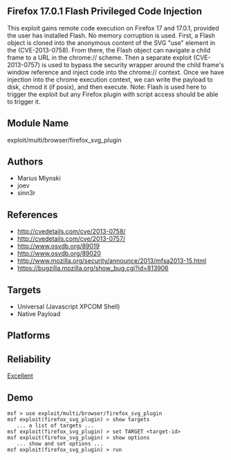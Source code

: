 ## Firefox 17.0.1 Flash Privileged Code Injection

This exploit gains remote code execution on Firefox 17 and 
17.0.1, provided the user has installed Flash. No memory 
corruption is used. First, a Flash object is cloned into the 
anonymous content of the SVG "use" element in the <body> 
(CVE-2013-0758). From there, the Flash object can navigate a 
child frame to a URL in the chrome:// scheme. Then a 
separate exploit (CVE-2013-0757) is used to bypass the 
security wrapper around the child frame's window reference 
and inject code into the chrome:// context. Once we have 
injection into the chrome execution context, we can write 
the payload to disk, chmod it (if posix), and then execute. 
Note: Flash is used here to trigger the exploit but any 
Firefox plugin with script access should be able to trigger 
it.


## Module Name
exploit/multi/browser/firefox_svg_plugin

## Authors
* Marius Mlynski
* joev
* sinn3r


## References
* http://cvedetails.com/cve/2013-0758/
* http://cvedetails.com/cve/2013-0757/
* http://www.osvdb.org/89019
* http://www.osvdb.org/89020
* http://www.mozilla.org/security/announce/2013/mfsa2013-15.html
* https://bugzilla.mozilla.org/show_bug.cgi?id=813906



## Targets
* Universal (Javascript XPCOM Shell)
* Native Payload


## Platforms


## Reliability
[Excellent](https://github.com/rapid7/metasploit-framework/wiki/Exploit-Ranking)

## Demo

```
msf > use exploit/multi/browser/firefox_svg_plugin
msf exploit(firefox_svg_plugin) > show targets
   ... a list of targets ...
msf exploit(firefox_svg_plugin) > set TARGET <target-id>
msf exploit(firefox_svg_plugin) > show options
   ... show and set options ...
msf exploit(firefox_svg_plugin) > run
```
    
    